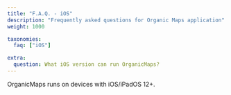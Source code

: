 ```yaml
---
title: "F.A.Q. - iOS"
description: "Frequently asked questions for Organic Maps application"
weight: 1000

taxonomies:
  faq: ["iOS"]

extra:
  question: What iOS version can run OrganicMaps?
---
```


OrganicMaps runs on devices with iOS/iPadOS 12+.
